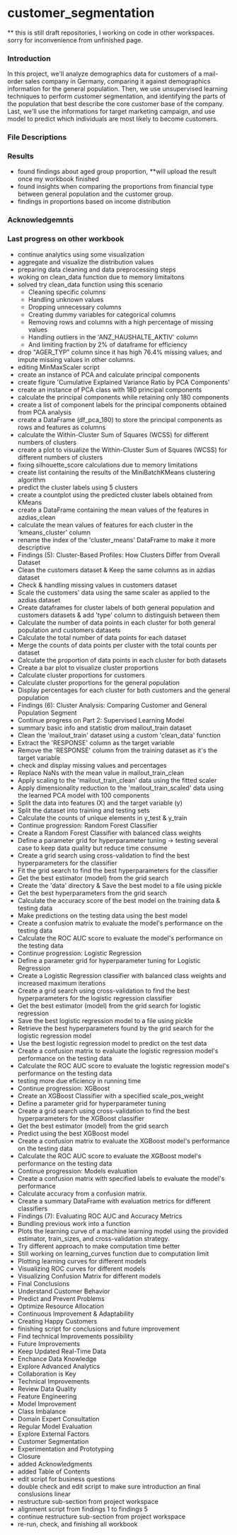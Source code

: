 # customer_segmentation

** this is still draft repositories, I working on code in other workspaces.
sorry for inconvenience from unfinished page.

### Introduction

In this project, we'll analyze demographics data for customers of a mail-order sales company in Germany, comparing it against demographics information for the general population. Then, we use unsupervised learning techniques to perform customer segmentation, and identifying the parts of the population that best describe the core customer base of the company. Last, we'll use the informations for target marketing campaign, and use model to predict which individuals are most likely to become customers.

### File Descriptions

### Results
- found findings about aged group proportion, **will upload the result once my workbook finished
- found insights when comparing the proportions from financial type between general population and the customer group.
- findings in proportions based on income distribution

### Acknowledgemnts

### Last progress on other workbook
- continue analytics using some visualization
- aggregate and visualize the distribution values
- preparing data cleaning and data preprocessing steps
- woking on clean_data function due to memory limitaitons
- solved try clean_data function using this scenario
    - Cleaning specific columns
    - Handling unknown values
    - Dropping unnecessary columns
    - Creating dummy variables for categorical columns
    - Removing rows and columns with a high percentage of missing values
    - Handling outliers in the 'ANZ_HAUSHALTE_AKTIV' column
    - And limiting fraction by 2% of dataframe for efficiency
- drop "AGER_TYP" column since it has high 76.4% missing values, and impute missing values in other columns.
- editing MinMaxScaler script
- create an instance of PCA and calculate principal components
- create figure 'Cumulative Explained Variance Ratio by PCA Components'
- create an instance of PCA class with 180 principal components
- calculate the principal components while retaining only 180 components
- create a list of component labels for the principal components obtained from PCA analysis
- create a DataFrame (df_pca_180) to store the principal components as rows and features as columns
- calculate the Within-Cluster Sum of Squares (WCSS) for different numbers of clusters
- create a plot to visualize the Within-Cluster Sum of Squares (WCSS) for different numbers of clusters
- fixing silhouette_score calculations due to memory limitations
- create list containing the results of the MiniBatchKMeans clustering algorithm
- predict the cluster labels using 5 clusters
- create a countplot using the predicted cluster labels obtained from KMeans
- create a DataFrame containing the mean values of the features in azdias_clean
- calculate the mean values of features for each cluster in the 'kmeans_cluster' column
- rename the index of the 'cluster_means' DataFrame to make it more descriptive
- Findings (5): Cluster-Based Profiles: How Clusters Differ from Overall Dataset
- Clean the customers dataset & Keep the same columns as in azdias dataset
- Check & handling missing values in customers dataset
- Scale the customers' data using the same scaler as applied to the azdias dataset
- Create dataframes for cluster labels of both general population and customers datasets & add 'type' column to distinguish between them
- Calculate the number of data points in each cluster for both general population and customers datasets
- Calculate the total number of data points for each dataset
- Merge the counts of data points per cluster with the total counts per dataset
- Calculate the proportion of data points in each cluster for both datasets
- Create a bar plot to visualize cluster proportions
- Calculate cluster proportions for customers
- Calculate cluster proportions for the general population
- Display percentages for each cluster for both customers and the general population
- Findings (6): Cluster Analysis: Comparing Customer and General Population Segment
- Continue progress on Part 2: Supervised Learning Model
- summary basic info and statistic drom mailout_train dataset
- Clean the 'mailout_train' dataset using a custom 'clean_data' function
- Extract the 'RESPONSE' column as the target variable
- Remove the 'RESPONSE' column from the training dataset as it's the target variable
- check and display missing values and percentages
- Replace NaNs with the mean value in mailout_train_clean
- Apply scaling to the 'mailout_train_clean' data using the fitted scaler
- Apply dimensionality reduction to the 'mailout_train_scaled' data using the learned PCA model with 100 components
- Split the data into features (X) and the target variable (y)
- Split the dataset into training and testing sets
- Calculate the counts of unique elements in y_test & y_train
- Continue progression: Random Forest Classifier
- Create a Random Forest Classifier with balanced class weights
- Define a parameter grid for hyperparameter tuning -> testing several case to keep data quality but reduce time consume 
- Create a grid search using cross-validation to find the best hyperparameters for the classifier
- Fit the grid search to find the best hyperparameters for the classifier
- Get the best estimator (model) from the grid search
- Create the 'data' directory & Save the best model to a file using pickle
- Get the best hyperparameters from the grid search
- Calculate the accuracy score of the best model on the training data & testing data
- Make predictions on the testing data using the best model
- Create a confusion matrix to evaluate the model's performance on the testing data
- Calculate the ROC AUC score to evaluate the model's performance on the testing data
- Continue progression: Logistic Regression
- Define a parameter grid for hyperparameter tuning for Logistic Regression
- Create a Logistic Regression classifier with balanced class weights and increased maximum iterations
- Create a grid search using cross-validation to find the best hyperparameters for the logistic regression classifier
- Get the best estimator (model) from the grid search for logistic regression
- Save the best logistic regression model to a file using pickle
- Retrieve the best hyperparameters found by the grid search for the logistic regression model
- Use the best logistic regression model to predict on the test data
- Create a confusion matrix to evaluate the logistic regression model's performance on the testing data
- Calculate the ROC AUC score to evaluate the logistic regression model's performance on the testing data
- testing more due eficiency in running time
- Continue progression: XGBoost
- Create an XGBoost Classifier with a specified scale_pos_weight
- Define a parameter grid for hyperparameter tuning
- Create a grid search using cross-validation to find the best hyperparameters for the XGBoost classifier
- Get the best estimator (model) from the grid search
- Predict using the best XGBoost model
- Create a confusion matrix to evaluate the XGBoost model's performance on the testing data
- Calculate the ROC AUC score to evaluate the XGBoost model's performance on the testing data
- Continue progression: Models evaluation
- Create a confusion matrix with specified labels to evaluate the model's performance
- Calculate accuracy from a confusion matrix.
- Create a summary DataFrame with evaluation metrics for different classifiers
- Findings (7): Evaluating ROC AUC and Accuracy Metrics
- Bundling previous work into a function
- Plots the learning curve of a machine learning model using the provided estimator, train_sizes, and cross-validation strategy.
- Try different approach to make computation time better
- Still working on learning_curves function due to computation limit
- Plotting learning curves for different models
- Visualizing ROC curves for different models
- Visualizing Confusion Matrix for different models
- Final Conclusions
- Understand Customer Behavior
- Predict and Prevent Problems
- Optimize Resource Allocation
- Continuous Improvement & Adaptability
- Creating Happy Customers
- finishing script for conclusions and future improvement
- Find technical Improvements possibility
- Future Improvements
- Keep Updated Real-Time Data
- Enchance Data Knowledge
- Explore Advanced Analytics
- Collaboration is Key
- Technical Improvements
- Review Data Quality
- Feature Engineering
- Model Improvement
- Class Imbalance
- Domain Expert Consultation
- Regular Model Evaluation
- Explore External Factors
- Customer Segmentation
- Experimentation and Prototyping
- Closure
- added Acknowledgments
- added Table of Contents
- edit script for business questions
- double check and edit script to make sure introduction an final conslusions linear
- restructure sub-section from project workspace
- alignment script from findings 1 to findings 5
- continue restructure sub-section from project workspace
- re-run, check, and finishing all workbook
